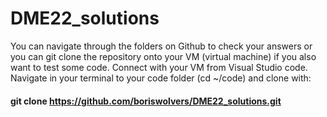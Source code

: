 # DME22_solutions

You can navigate through the folders on Github to check your answers or you can git clone the repository onto your VM (virtual machine) if you also want to test some code.
Connect with your VM from Visual Studio code. Navigate in your terminal to your code folder (cd ~/code) and clone with:

#### git clone https://github.com/boriswolvers/DME22_solutions.git
